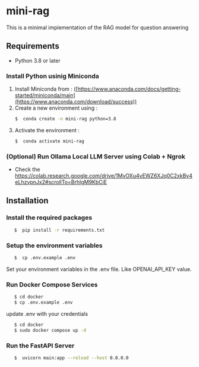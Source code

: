 # mini-rag

This is a minimal implementation of the RAG model for question answering

## Requirements

- Python 3.8 or later

### Install Python usinig Miniconda

1) Install Miniconda from : ([https://www.anaconda.com/docs/getting-started/miniconda/main](https://www.anaconda.com/download/success))
2) Create a new environment using :
   ```bash
   $  conda create -n mini-rag python=3.8
   ```
3) Activate the environment :
   ```bash
   $  conda activate mini-rag
   ```

### (Optional) Run Ollama Local LLM Server using Colab + Ngrok
- Check the https://colab.research.google.com/drive/1MvOXu4vEWZ6XJq0C2xkBy4eLhzvpnJx2#scrollTo=BrhlgM9KbCiE

## Installation

### Install the required packages

```bash
   $  pip install -r requirements.txt
   ```

### Setup the environment variables

```bash 
   $  cp .env.example .env
```

Set your environment variables in the .env file. Like OPENAI_API_KEY value.

### Run Docker Compose Services

```bash
   $ cd docker
   $ cp .env.example .env
```
update .env with your credentials

```bash
   $ cd docker
   $ sudo docker compose up -d
```

### Run the FastAPI Server


```bash 
   $  uvicorn main:app --reload --host 0.0.0.0
```

